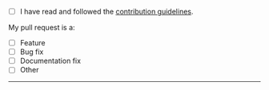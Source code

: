 - [ ] I have read and followed the [contribution guidelines](https://github.com/Alorel/localforage-driver-session-storage/blob/master/.github/CONTRIBUTING.md).

My pull request is a:

- [ ] Feature
- [ ] Bug fix
- [ ] Documentation fix
- [ ] Other

-----

